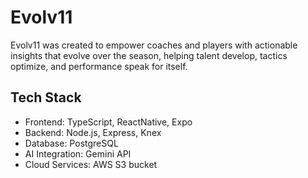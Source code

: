 # Evolv11
 Evolv11 was created to empower coaches and players with actionable insights that evolve over the season, helping talent develop, tactics optimize, and performance speak for itself.

## Tech Stack
- Frontend: TypeScript, ReactNative, Expo
- Backend: Node.js, Express, Knex
- Database: PostgreSQL
- AI Integration: Gemini API
- Cloud Services: AWS S3 bucket


